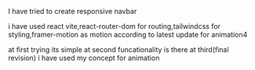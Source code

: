 I have tried to create responsive navbar 

i have used react vite,react-router-dom for routing,tailwindcss for styling,framer-motion as motion according to latest update for animation4

at first trying its simple
at second funcationality is there 
at third(final revision) i have used my concept for animation 
